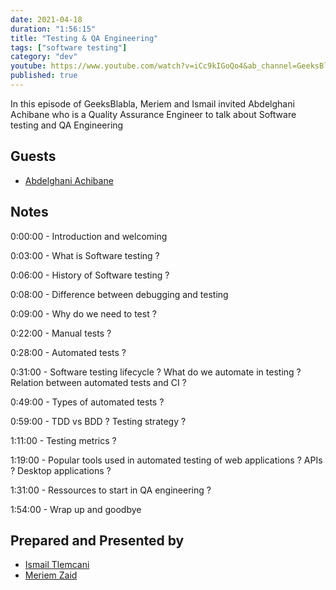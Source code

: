```yaml
---
date: 2021-04-18
duration: "1:56:15"
title: "Testing & QA Engineering"
tags: ["software testing"]
category: "dev"
youtube: https://www.youtube.com/watch?v=iCc9kIGoQo4&ab_channel=GeeksBlaBla
published: true
---
```


In this episode of GeeksBlabla, Meriem and Ismail invited Abdelghani Achibane who is a Quality Assurance Engineer to talk about Software testing and QA Engineering

## Guests

- [Abdelghani Achibane](https://www.linkedin.com/in/abdelghani-achibane-53a915b7/)

## Notes

0:00:00 - Introduction and welcoming

0:03:00 - What is Software testing ?

0:06:00 - History of Software testing ?

0:08:00 - Difference between debugging and testing

0:09:00 - Why do we need to test ?

0:22:00 - Manual tests ?

0:28:00 - Automated tests ?

0:31:00 - Software testing lifecycle ? What do we automate in testing ? Relation between automated tests and CI ?

0:49:00 - Types of automated tests ?

0:59:00 - TDD vs BDD ? Testing strategy ?

1:11:00 - Testing metrics ?

1:19:00 - Popular tools used in automated testing of web applications ? APIs ? Desktop applications ?

1:31:00 - Ressources to start in QA engineering ?

1:54:00 - Wrap up and goodbye

## Prepared and Presented by

- [Ismail Tlemcani](https://www.linkedin.com/in/ismailtlemcani/)
- [Meriem Zaid](https://twitter.com/_iMeriem)
